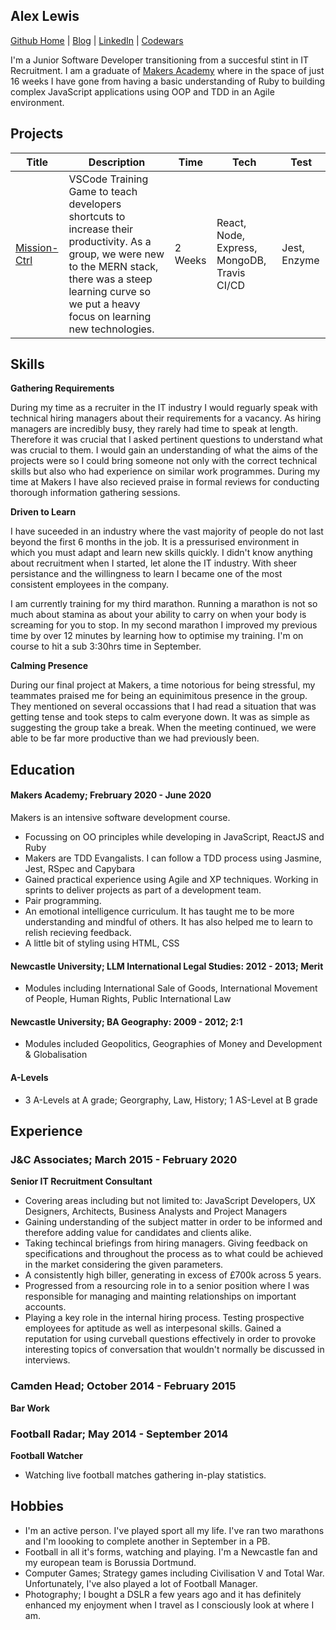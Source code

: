 ## Alex Lewis

[Github Home](https://github.com/AlexLewis10) | [Blog](https://medium.com/@alexlewis374) | [LinkedIn](https://www.linkedin.com/in/alex-lewis-022761a8/) | [Codewars](https://www.codewars.com/users/ALJALE)

I'm a Junior Software Developer transitioning from a succesful stint in IT Recruitment. I am a graduate of [Makers Academy](https://makers.tech/) where in the space of just 16 weeks I have gone from having a basic understanding of Ruby to building complex JavaScript applications using OOP and TDD in an Agile environment.



## Projects

| Title | Description | Time | Tech | Test |
|-------|------|------|------|------|
|[Mission-Ctrl](https://github.com/AlexLewis10/mission-ctrl) | VSCode Training Game to teach developers shortcuts to increase their productivity. As a group, we were new to the MERN stack, there was a steep learning curve so we put a heavy focus on learning new technologies. | 2 Weeks | React, Node, Express, MongoDB, Travis CI/CD | Jest, Enzyme |


## Skills

**Gathering Requirements**

During my time as a recruiter in the IT industry I would reguarly speak with technical hiring managers about their requirements for a vacancy. As hiring managers are incredibly busy, they rarely had time to speak at length. Therefore it was crucial that I asked pertinent questions to understand what was crucial to them. I would gain an understanding of what the aims of the projects were so I could bring someone not only with the correct technical skills but also who had experience on similar work programmes. During my time at Makers I have also recieved praise in formal reviews for conducting thorough information gathering sessions.

**Driven to Learn**

I have suceeded in an industry where the vast majority of people do not last beyond the first 6 months in the job. It is a pressurised environment in which you must adapt and learn new skills quickly.  I didn't know anything about recruitment when I started, let alone the IT industry. With sheer persistance and the willingness to learn I became one of the most consistent employees in the company.

I am currently training for my third marathon. Running a marathon is not so much about stamina as about your ability to carry on when your body is screaming for you to stop. In my second marathon I improved my previous time by over 12 minutes by learning how to optimise my training. I'm on course to hit a sub 3:30hrs time in September.

**Calming Presence**

During our final project at Makers, a time notorious for being stressful, my teammates praised me for being an equinimitous presence in the group. They mentioned on several occassions that I had read a situation that was getting tense and took steps to calm everyone down. It was as simple as suggesting the group take a break. When the meeting continued, we were able to be far more productive than we had previously been. 


## Education

#### Makers Academy; Frebruary 2020 - June 2020
Makers is an intensive software development course. 
- Focussing on OO principles while developing in JavaScript, ReactJS and Ruby
- Makers are TDD Evangalists. I can follow a TDD process using Jasmine, Jest, RSpec and Capybara 
- Gained practical experience using Agile and XP techniques. Working in sprints to deliver projects as part of a development team. 
- Pair programming.
- An emotional intelligence curriculum. It has taught me to be more understanding and mindful of others. It has also helped me to learn to relish recieving feedback.
- A little bit of styling using HTML, CSS

#### Newcastle University; LLM International Legal Studies: 2012 - 2013; Merit

- Modules including International Sale of Goods, International Movement of People, Human Rights, Public International Law

#### Newcastle University; BA Geography: 2009 - 2012; 2:1

- Modules included Geopolitics, Geographies of Money and Development & Globalisation

#### A-Levels

- 3 A-Levels at A grade; Georgraphy, Law, History; 1 AS-Level at B grade

## Experience

### J&C Associates; March 2015 - February 2020 
**Senior IT Recruitment Consultant**
- Covering areas including but not limited to: JavaScript Developers, UX Designers, Architects, Business Analysts     and Project Managers
- Gaining understanding of the subject matter in order to be informed and therefore adding value for candidates and clients alike.
- Taking techincal briefings from hiring managers. Giving feedback on specifications and throughout the process as to what could be achieved in the market considering the given parameters.
- A consistently high biller, generating in excess of £700k across 5 years.
- Progressed from a resourcing role in to a senior position where I was responsible for managing and mainting relationships on important accounts.
- Playing a key role in the internal hiring process. Testing prospective employees for aptitude as well as      interpesonal skills. Gained a reputation for using curveball questions effectively in order to provoke       interesting topics of conversation that wouldn't normally be discussed in interviews.

### Camden Head; October 2014 - February 2015
**Bar Work**

### Football Radar; May 2014 - September 2014   
**Football Watcher**
- Watching live football matches gathering in-play statistics.

## Hobbies

- I'm an active person. I've played sport all my life. I've ran two marathons and I'm loooking to complete another in September in a PB.
- Football in all it's forms, watching and playing. I'm a Newcastle fan and my european team is Borussia Dortmund.
- Computer Games; Strategy games including Civilisation V and Total War. Unfortunately, I've also played a lot of Football Manager.
- Photography; I bought a DSLR a few years ago and it has definitely enhanced my enjoyment when I travel as I consciously look at where I am. 
